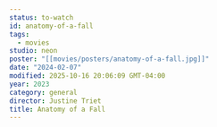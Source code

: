 ```yaml
---
status: to-watch
id: anatomy-of-a-fall
tags:
  - movies
studio: neon
poster: "[[movies/posters/anatomy-of-a-fall.jpg]]"
date: "2024-02-07"
modified: 2025-10-16 20:06:09 GMT-04:00
year: 2023
category: general
director: Justine Triet
title: Anatomy of a Fall
---
```

